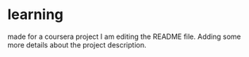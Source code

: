 # learning
made for a coursera project
I am editing the README file. Adding some more details about the project description.
